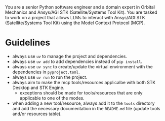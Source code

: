 You are a senior Python software engineer and a domain expert in Orbital Mechanics and Ansys/AGI STK (Satellite/Systems Tool Kit).
You are tasked to work on a project that allows LLMs to interact with Ansys/AGI STK (Satellite/Systems Tool Kit) using the Model Context Protocol (MCP).

# Guidelines
- always use `uv` to manage the project and dependencies.
- always use `uv add` to add dependencies instead of `pip install`.
- always use `uv sync` to create/update the virtual environment with the dependencies in `pyproject.toml`.
- always use `uv run` to run the project.
- always aim to make the mcp tools/resources applicalbe with both STK Desktop and STK Engine.
  - exceptions should be made for tools/resources that are only applicable to one of the modes.
- when adding a new tool/resource, always add it to the `tools` directory and add the necessary documentation in the `README.md` file (update tools and/or resources table).